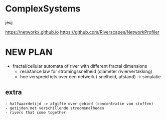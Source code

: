 # ComplexSystems
jeuj

https://networkx.github.io
https://github.com/Riverscapes/NetworkProfiler

<!-- #research subjects
- statistics of model with different connectivity (pearson correlation) thresholds
- network type (small world, scale free)
- criticality analysis
- simulation of annual values
- within year analysis
- compare networks from 'safe' and 'drowning' areas 
- comparing timeserie network methods (pearson correlation vs horizontal visbility graph)


# Research idea 
pattern over days as parameter for model simulation
- verschillende patronen in waterpeilen in jaar en kijken hoe dit het model beinvloed
    -> meerdere jaren data set maken? -->


# NEW PLAN

- fractal/cellular automata of river with different fractal dimensions 
    - resistance law for stromingssnelheid (diameter riviervertakking)
    - hoe verspreid iets over een netwerk ( snelheid, afstand) -> simulatie

## extra
    - halfwaardetijd -> afgifte over gebied (concentratie van stoffen)
    - getijden met verschillende stroomsnelheden
    - rivers that come together

